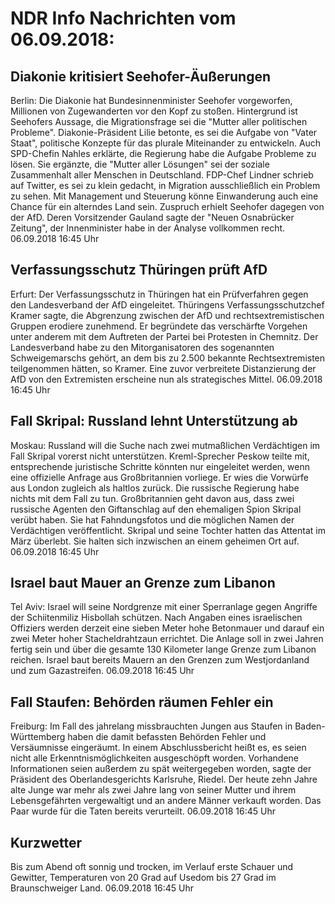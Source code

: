 # NDR Info Nachrichten vom 06.09.2018:


## Diakonie kritisiert Seehofer-Äußerungen
Berlin:	Die Diakonie hat Bundesinnenminister Seehofer vorgeworfen, Millionen von Zugewanderten vor den Kopf zu stoßen. Hintergrund ist Seehofers Aussage, die Migrationsfrage sei die "Mutter aller politischen Probleme". Diakonie-Präsident Lilie betonte, es sei die Aufgabe von "Vater Staat", politische Konzepte für das plurale Miteinander zu entwickeln. Auch SPD-Chefin Nahles erklärte, die Regierung habe die Aufgabe Probleme zu lösen. Sie ergänzte, die "Mutter aller Lösungen" sei der soziale Zusammenhalt aller Menschen in Deutschland. FDP-Chef Lindner schrieb auf Twitter, es sei zu klein gedacht, in Migration ausschließlich ein Problem zu sehen. Mit Management und Steuerung könne Einwanderung auch eine Chance für ein alterndes Land sein. Zuspruch erhielt Seehofer dagegen von der AfD. Deren Vorsitzender Gauland sagte der "Neuen Osnabrücker Zeitung", der Innenminister habe in der Analyse vollkommen recht. 06.09.2018 16:45 Uhr 

## Verfassungsschutz Thüringen prüft AfD
Erfurt: Der Verfassungsschutz in Thüringen hat ein Prüfverfahren gegen den Landesverband der AfD eingeleitet. Thüringens Verfassungsschutzchef Kramer sagte, die Abgrenzung zwischen der AfD und rechtsextremistischen Gruppen erodiere zunehmend. Er begründete das verschärfte Vorgehen unter anderem mit dem Auftreten der Partei bei Protesten in Chemnitz. Der Landesverband habe zu den Mitorganisatoren des sogenannten Schweigemarschs gehört, an dem bis zu 2.500 bekannte Rechtsextremisten teilgenommen hätten, so Kramer. Eine zuvor verbreitete Distanzierung der AfD von den Extremisten erscheine nun als strategisches Mittel. 06.09.2018 16:45 Uhr 

## Fall Skripal: Russland lehnt Unterstützung ab
Moskau: Russland will die Suche nach zwei mutmaßlichen Verdächtigen im Fall Skripal vorerst nicht unterstützen. Kreml-Sprecher Peskow teilte mit, entsprechende juristische Schritte könnten nur eingeleitet werden, wenn eine offizielle Anfrage aus Großbritannien vorliege. Er wies die Vorwürfe aus London zugleich als haltlos zurück. Die russische Regierung habe nichts mit dem Fall zu tun. Großbritannien geht davon aus, dass zwei russische Agenten den Giftanschlag auf den ehemaligen Spion Skripal verübt haben. Sie hat Fahndungsfotos und die möglichen Namen der Verdächtigen veröffentlicht. Skripal und seine Tochter hatten das Attentat im März überlebt. Sie halten sich inzwischen an einem geheimen Ort auf. 06.09.2018 16:45 Uhr 

## Israel baut Mauer an Grenze zum Libanon
Tel Aviv: Israel will seine Nordgrenze mit einer Sperranlage gegen Angriffe der Schiitenmiliz Hisbollah schützen. Nach Angaben eines israelischen Offiziers werden derzeit eine sieben Meter hohe Betonmauer und darauf ein zwei Meter hoher Stacheldrahtzaun errichtet. Die Anlage soll in zwei Jahren fertig sein und über die gesamte 130 Kilometer lange Grenze zum Libanon reichen. Israel baut bereits Mauern an den Grenzen zum Westjordanland und zum Gazastreifen. 06.09.2018 16:45 Uhr 

## Fall Staufen: Behörden räumen Fehler ein
Freiburg: Im Fall des jahrelang missbrauchten Jungen aus Staufen in Baden-Württemberg haben die damit befassten Behörden Fehler und Versäumnisse eingeräumt. In einem Abschlussbericht heißt es, es seien nicht alle Erkenntnismöglichkeiten ausgeschöpft worden. Vorhandene Informationen seien außerdem zu spät weitergegeben worden, sagte der Präsident des Oberlandesgerichts Karlsruhe, Riedel. Der heute zehn Jahre alte Junge war mehr als zwei Jahre lang von seiner Mutter und ihrem Lebensgefährten vergewaltigt und an andere Männer verkauft worden. Das Paar wurde für die Taten bereits verurteilt. 06.09.2018 16:45 Uhr 

## Kurzwetter
Bis zum Abend oft sonnig und trocken, im Verlauf erste Schauer und Gewitter, Temperaturen von 20 Grad auf Usedom bis 27 Grad im Braunschweiger Land. 06.09.2018 16:45 Uhr 
